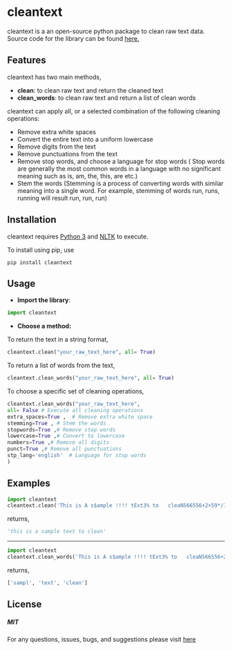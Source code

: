 # cleantext
cleantext is a an open-source python package to clean raw text data. Source code for the library can be found [here.](https://github.com/prasanthg3/cleantext)



## Features 

cleantext has two main methods,
* **clean**: to clean raw text and return the cleaned text
* **clean_words**: to clean raw text and return a list of clean words

cleantext can apply all, or a selected combination of the following cleaning operations:
* Remove extra white spaces
* Convert the entire text into a uniform lowercase
* Remove digits from the text
* Remove punctuations from the text
* Remove stop words, and choose a language for stop words
( Stop words are generally the most common words in a language with no significant meaning such as is, am, the, this, are etc.)
* Stem the words
(Stemming is a process of converting words with similar meaning into a single word. For example, stemming of words run, runs, running will result run, run, run)

## Installation

cleantext requires [Python 3](https://www.python.org/downloads/) and [NLTK](http://www.nltk.org/install.html) to execute. 

To install using pip, use

`pip install cleantext`

## Usage

* **Import the library**:

``` python
import cleantext
```

* **Choose a method:**

 To return the text in a string format, 
 
``` python
cleantext.clean("your_raw_text_here", all= True) 
```
 
 To return a list of words from the text,
 
``` python
cleantext.clean_words("your_raw_text_here", all= True) 
```
 
 To choose a specific set of cleaning operations,

``` python
cleantext.clean_words("your_raw_text_here",
all= False # Execute all cleaning operations
extra_spaces=True ,  # Remove extra white space 
stemming=True , # Stem the words
stopwords=True ,# Remove stop words
lowercase=True ,# Convert to lowercase
numbers=True ,# Remove all digits 
punct=True ,# Remove all punctuations
stp_lang='english'  # Language for stop words
)
```

## Examples

``` python
import cleantext
cleantext.clean('This is A s$ample !!!! tExt3% to   cleaN566556+2+59*/133', extra_spaces=True, lowercase=True, numbers=True, punct=True)
```

returns,

``` Python
'this is a sample text to clean'
```

----

``` Python
import cleantext
cleantext.clean_words('This is A s$ample !!!! tExt3% to   cleaN566556+2+59*/133', all=True)
```

returns,

``` Python
['sampl', 'text', 'clean']
```

## License

##### MIT

For any questions, issues, bugs, and suggestions please visit [here](https://github.com/prasanthg3/cleantext/issues)
